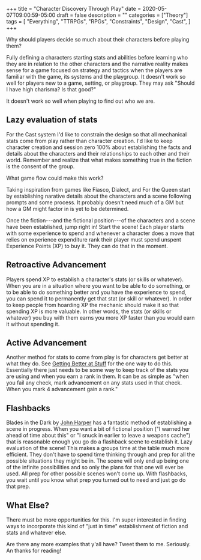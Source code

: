 +++
title = "Character Discovery Through Play"
date = 2020-05-07T09:00:59-05:00
draft = false
description = ""
categories = ["Theory"]
tags = [
  "Everything",
  "TTRPGs",
  "RPGs",
  "Constraints",
  "Design",
  "Cast",
]
+++

Why should players decide so much about their characters before
playing them?

Fully defining a characters starting stats and abilities before
learning who they are in relation to the other characters and the
narrative reality makes sense for a game focused on strategy and
tactics when the players are familiar with the game, its systems and
the playgroup. It doesn't work so well for players new to a game,
setting, or playgroup. They may ask "Should I have high charisma? Is
that good?"

It doesn't work so well when playing to find out who we are.

<!--more-->

## Lazy evaluation of stats

For the Cast system I'd like to constrain the design so that all
mechanical stats come from play rather than character creation. I'd
like to keep character creation and session zero 100% about
establishing the facts and details about the characters and their
relationships to each other and their world. Remember and realize that
what makes something true in the fiction is the consent of the group.

What game flow could make this work?

Taking inspiration from games like Fiasco, Dialect, and For the Queen
start by establishing narative details about the characters and a
scene following prompts and some process. It probably doesn't need
much of a GM but how a GM might factor in is yet to be determined.

Once the fiction---and the fictional position---of the characters and
a scene have been established, jump right in! Start the scene! Each
player starts with some experience to spend and whenever a character
does a move that relies on experience expenditure rank their player
must spend unspent Experience Points (XP) to buy it. They can do that in the
moment.

## Retroactive Advancement

Players spend XP to establish a character's stats (or skills or
whatever). When you are in a situation where you want to be able to do
something, or to be able to do something better and you have the
experience to spend, you can spend it to permanently get that stat (or
skill or whatever). In order to keep people from hoarding XP the
mechanic should make it so that spending XP is more valuable. In other
words, the stats (or skills or whatever) you buy with them earns you
more XP faster than you would earn it without spending it.

## Active Advancement

Another method for stats to come from play is for characters get
better at what they do. See [Getting Better at
Stuff](/posts/getting-better-at-stuff/) for the one way to do this.
Essentially there just needs to be some way to keep track of the stats
you are using and when you earn a rank in them. It can be as simple as
"when you fail any check, mark advancement on any stats used in that
check. When you mark 4 advancement gain a rank."

## Flashbacks

Blades in the Dark by [John Harper](https://twitter.com/john_harper)
has a fantastic method of establishing a scene in progress. When you
want a bit of fictional position ("I warned her ahead of time about
this" or "I snuck in earlier to leave a weapons cache") that is
reasonable enough you go do a flashback scene to establish it. Lazy
evaluation of the scene! This makes a groups time at the table much
more efficient. They don't have to spend time thinking through and
prep for all the possible situations they might be in. The scene
will only end up being one of the infinite possibilities and so only
the plans for that one will ever be used. All prep for other
possible scenes won't come up. With flashbacks, you wait until you
know what prep you turned out to need and just go do that prep.

## What Else?

There must be more opportunities for this. I'm super interested in
finding ways to incorporate this kind of "just in time" establishment
of fiction and stats and whatever else.

Are there any more examples that y'all have? Tweet them to
me. Seriously. An thanks for reading!